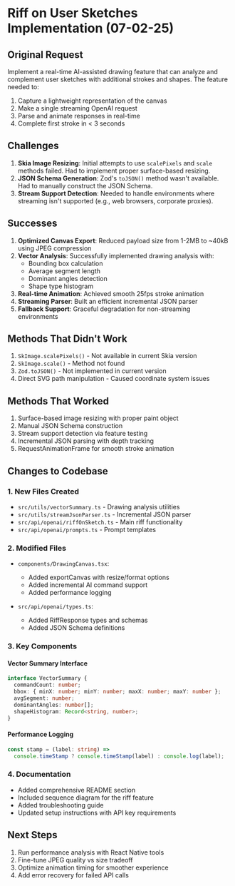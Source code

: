 # Riff on User Sketches Implementation (07-02-25)

## Original Request
Implement a real-time AI-assisted drawing feature that can analyze and complement user sketches with additional strokes and shapes. The feature needed to:
1. Capture a lightweight representation of the canvas
2. Make a single streaming OpenAI request
3. Parse and animate responses in real-time
4. Complete first stroke in < 3 seconds

## Challenges
1. **Skia Image Resizing**: Initial attempts to use `scalePixels` and `scale` methods failed. Had to implement proper surface-based resizing.
2. **JSON Schema Generation**: Zod's `toJSON()` method wasn't available. Had to manually construct the JSON Schema.
3. **Stream Support Detection**: Needed to handle environments where streaming isn't supported (e.g., web browsers, corporate proxies).

## Successes
1. **Optimized Canvas Export**: Reduced payload size from 1-2MB to ~40kB using JPEG compression
2. **Vector Analysis**: Successfully implemented drawing analysis with:
   - Bounding box calculation
   - Average segment length
   - Dominant angles detection
   - Shape type histogram
3. **Real-time Animation**: Achieved smooth 25fps stroke animation
4. **Streaming Parser**: Built an efficient incremental JSON parser
5. **Fallback Support**: Graceful degradation for non-streaming environments

## Methods That Didn't Work
1. `SkImage.scalePixels()` - Not available in current Skia version
2. `SkImage.scale()` - Method not found
3. `Zod.toJSON()` - Not implemented in current version
4. Direct SVG path manipulation - Caused coordinate system issues

## Methods That Worked
1. Surface-based image resizing with proper paint object
2. Manual JSON Schema construction
3. Stream support detection via feature testing
4. Incremental JSON parsing with depth tracking
5. RequestAnimationFrame for smooth stroke animation

## Changes to Codebase

### 1. New Files Created
- `src/utils/vectorSummary.ts` - Drawing analysis utilities
- `src/utils/streamJsonParser.ts` - Incremental JSON parser
- `src/api/openai/riffOnSketch.ts` - Main riff functionality
- `src/api/openai/prompts.ts` - Prompt templates

### 2. Modified Files
- `components/DrawingCanvas.tsx`:
  - Added exportCanvas with resize/format options
  - Added incremental AI command support
  - Added performance logging

- `src/api/openai/types.ts`:
  - Added RiffResponse types and schemas
  - Added JSON Schema definitions

### 3. Key Components

#### Vector Summary Interface
```typescript
interface VectorSummary {
  commandCount: number;
  bbox: { minX: number; minY: number; maxX: number; maxY: number };
  avgSegment: number;
  dominantAngles: number[];
  shapeHistogram: Record<string, number>;
}
```

#### Performance Logging
```typescript
const stamp = (label: string) => 
  console.timeStamp ? console.timeStamp(label) : console.log(label);
```

### 4. Documentation
- Added comprehensive README section
- Included sequence diagram for the riff feature
- Added troubleshooting guide
- Updated setup instructions with API key requirements

## Next Steps
1. Run performance analysis with React Native tools
2. Fine-tune JPEG quality vs size tradeoff
3. Optimize animation timing for smoother experience
4. Add error recovery for failed API calls 